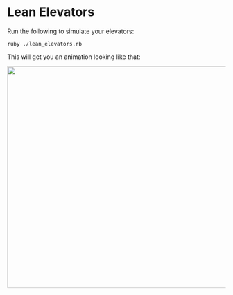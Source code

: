 # Lean Elevators

Run the following to simulate your elevators:

    ruby ./lean_elevators.rb

This will get you an animation looking like that:

<img src="https://cloud.githubusercontent.com/assets/245443/19623385/c1162b6e-98c7-11e6-9ff9-13493637a743.png" width="512px"/>
